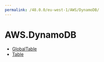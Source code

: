 ```yaml
---
permalink: /48.0.0/eu-west-1/AWS/DynamoDB/
---
```


# AWS.DynamoDB



* [GlobalTable](GlobalTable.md)
* [Table](Table.md)